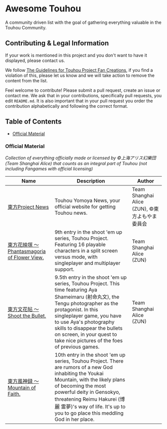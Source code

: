 # Awesome Touhou
A community driven list with the goal of gathering everything valuable in the Touhou Community.

## Contributing & Legal Information
If your work is mentioned in this project and you don't want to have it displayed, please contact us.

We follow [The Guidelines for Touhou Project Fan Creations](https://touhou-project.news/guidelines_en/), if you find a violation of this, please let us know and we will take action to remove the content from the list.

Feel welcome to contribute! Please submit a pull request, create an issue or contact me. 
We ask that in your contributions, specifically pull requests, you edit `README.md`.
It is also important that in your pull request you order the contribution alphabetically and following the correct format.

## Table of Contents
- [Official Material](#official-material)

### Official Material
*Collection of everything officially made or licensed by ©上海アリス幻樂団 (Team Shanghai Alice) that counts as an integral part of Touhou (not including Fangames with official licensing)*

Name | Description | Author 
---- | ----------- | ------
[東方Project News](https://touhou-project.news/) | Touhou Yomoya News, your official website for getting Touhou news. | Team Shanghai Alice (ZUN), ©東方よもやま委員会
[東方花映塚 ～ Phantasmagoria of Flower View.](https://store.steampowered.com/app/1420810/__Phantasmagoria_of_Flower_View/) | 9th entry in the shoot 'em up series, Touhou Project. Featuring 16 playable characters in a split screen versus mode, with singleplayer and multiplayer support. | Team Shanghai Alice (ZUN)
[東方文花帖 ～ Shoot the Bullet.](https://store.steampowered.com/app/1420650/__Shoot_the_Bullet/) | 9.5th entry in the shoot 'em up series, Touhou Project. This time featuring Aya Shameimaru (射命丸文), the Tengu photographer as the protagonist. In this singleplayer game, you have to use Aya's photography skills to disappear the bullets on screen, in your quest to take nice pictures of the foes of previous games. | Team Shanghai Alice (ZUN)
[東方風神録 〜 Mountain of Faith.](https://store.steampowered.com/app/1100140/__Mountain_of_Faith/) | 10th entry in the shoot 'em up series, Touhou Project. There are rumors of a new God inhabiting the Youkai Mountain, with the likely plans of becoming the most powerful deity in Gensokyo, threatening Reimu Hakurei (博麗 霊夢)'s way of life. It's up to you to go place this meddling God in her place.
